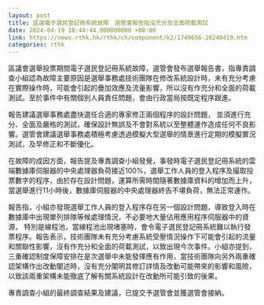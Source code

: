 ```yaml
---
layout: post
title: 區選電子選民登記冊系統故障　選管會報告指沒充分及全面荷載測試
date: 2024-04-19 18:44:44.000000000 +08:00
link: https://news.rthk.hk/rthk/ch/component/k2/1749656-20240419.htm
categories: rthk
---
```


區議會選舉投票期間電子選民登記冊系統故障，選管會發布選舉報告書，指專責調查小組認為故障主要原因是選舉事務處技術團隊在修改系統設計時，未有充分考慮在實際操作時，可能會引起的疊加效應及流量影響，所以沒有作充分和全面的荷載測試。至於事件中有關個別人員責任問題，會由行政當局按既定程序跟進。

報告建議選舉事務處盡快選任合適的專家修正兩個程序的設計問題， 並須進行充分、全面及嚴格的測試，確保設計無誤及不會對系統以至整體運作造成任何不良影響。選管會建議選舉事務處積極考慮透過模擬大型選舉的情景進行定期的模擬實況測試，及早修正和不斷優化。

在故障的成因方面，報告提及專責調查小組發覺，事發時電子選民登記冊系統的雲端數據庫伺服器的中央處理器負荷接近100%，選舉工作人員的登入程序及撮取投票數字的程序，由於存在設計問題，運算所需時間隨著數據庫資料的增加而上升，當選舉進行11小時後，數據庫伺服器的中央處理器終告不堪負荷，無法正常運作。

報告指，小組亦發現選舉工作人員的登入程序存在另一個設計問題，導致登入時在數據庫中出現單列排隊等候處理情況，不必要地大量佔用應用程序伺服器中的資源， 特別是線程池，當線程池出現堵塞時，會令電子選民登記冊系統難以執行發票程序。報告表示，技術團隊未有充分考慮系統受壓情況操作下可能會引起的流量和關聯性影響，沒有作充分和全面的荷載測試，以致出現今次事件。小組亦提到，三重確認制度保障安排在是次選舉中未能發揮應有作用，當技術團隊向另外兩重確認架構作出改動闡述時，沒有充分闡明其修訂詳情及改動可能帶來的影響和風險，以致該兩重架構未能徹底了解有關系統設計在改動所可能引致的後果。

專責調查小組的最終調查結果及建議，已提交予選管會並獲選管會接納。
